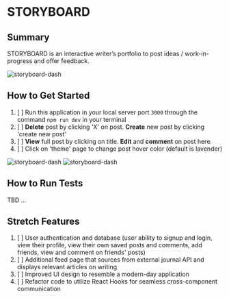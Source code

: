 # STORYBOARD

## Summary
STORYBOARD is an interactive writer’s portfolio to post ideas / work-in-progress and offer feedback. 

![storyboard-dash]('./screenshots/storyboard-dash.png')

## How to Get Started
1. [ ] Run this application in your local server port `3000` through the command `npm run dev` in your terminal
2. [ ] **Delete** post by clicking 'X' on post. **Create** new post by clicking 'create new post'
3. [ ] **View** full post by clicking on title. **Edit** and **comment** on post here.
4. [ ] Click on 'theme' page to change post hover color (default is lavender)

![storyboard-dash]('./screenshots/storyboard-addcomment.png')
![storyboard-dash]('./screenshots/storyboard-updatedpost.png')

## How to Run Tests 
TBD ... 

## Stretch Features
1. [ ] User authentication and database (user ability to signup and login, view their profile, view their own saved posts and comments, add friends, view and comment on friends' posts)
1. [ ] Additional feed page that sources from external journal API and displays relevant articles on writing 
1. [ ] Improved UI design to resemble a modern-day application 
1. [ ] Refactor code to utilize React Hooks for seamless cross-component communication
